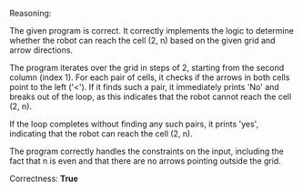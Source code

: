Reasoning:

The given program is correct. It correctly implements the logic to determine whether the robot can reach the cell (2, n) based on the given grid and arrow directions.

The program iterates over the grid in steps of 2, starting from the second column (index 1). For each pair of cells, it checks if the arrows in both cells point to the left ('<'). If it finds such a pair, it immediately prints 'No' and breaks out of the loop, as this indicates that the robot cannot reach the cell (2, n).

If the loop completes without finding any such pairs, it prints 'yes', indicating that the robot can reach the cell (2, n).

The program correctly handles the constraints on the input, including the fact that n is even and that there are no arrows pointing outside the grid.

Correctness: **True**